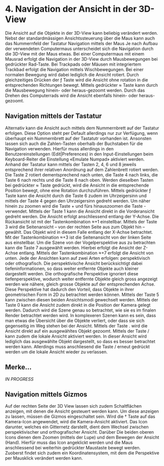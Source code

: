 <script src="jquery.sidenotes.min.js"></script>
# 4.	Navigation der Ansicht in der 3D-View
[^nonumber-sn]: This sidenote doesn't have a reference.


Die Ansicht auf die Objekte in der 3D-View kann beliebig verändert werden. Nebst der standardmässigen Ansichtssteuerung über die Maus kann auch das Nummernfeld der Tastatur 
Navigation mittels der Maus
Je nach Aufbau der verwendeten Computermaus unterscheidet sich die Navigation durch die 3D-View mit der Maus etwas. Bei einer Computermaus mit einem Mausrad erfolgt die Navigation in der 3D-View durch Mausbewegungen bei gedrückter Rad-Taste. Bei Trackpads oder Mäusen mit integriertem Trackbad erfolgt die Navigation mittels Wischbewegungen. Bei einer normalen Bewegung wird dabei lediglich die Ansicht rotiert. Durch gleichzeitiges Drücken der ƒ Taste wird die Ansicht ohne rotation in die entsprechenden Richtungen bewegt. Mittels gedrückter ≈ Taste kann durch die Mausbewegung hinein- oder heraus-gezoomt werden. Durch das Drehen des Computerrads wird die Ansicht ebenfalls hinein- oder heraus-gezoomt. 

## Navigation mittels der Tastatur
Alternativ kann die Ansicht auch mittels dem Nummernbrett auf der Tastatur erfolgen. Diese Option steht per Default allerdings nur zur Verfügung, wenn überhaupt ein Nummernbrett auf der Tastatutr vorhanden ist. Ansonsten lassen sich auch die Zahlen-Tasten oberhalb der Buchstaben für die Navigation verwenden. Hierfür muss allerdings in den Benutzereinstellungen (Edit|Preferences) in den Input-Einstellungen beim Keyboard-Reiter die Einstellung «Emulate Numpad» aktiviert werden.
Anhand der Tastatur kann mittels der Tasten 2, 4, 6 und 8 jeweils entsprechend ihrer relativen Anordnung auf dem Zahlenbrett rotiert werden. Die Taste 2 rotiert dementsprechend nach unten, die Taste 4 nach links, die Taste 6 nach rechts und die Taste 8 nach oben. Werden dieselben Tasten bei gedrückter ≈ Taste gedrückt, wird die Ansicht in die entsprechende Position bewegt, ohne eine Rotation durchzuführen. Mittels gedrückter ƒ Taste kann die Ansicht durch die Taste 6 zudem im Uhrzeigersinn und mittels der Taste 4 gegen den Uhrzeigersinn gedreht werden. Um näher hinein zu zoomen wird die Taste + und fürs hinauszoomen die Taste - verwendet.
Mittels der Taste 1 kann die Ansicht direkt in die Vorderansicht gedreht werden. Die Ansicht erfolgt anschliessend entlang der Y-Achse. Die Rückansicht ist mit der Tastenkombination ≈+1 einstellbar. Mittels der Taste 3 wird die Seitenansicht – von der rechten Seite aus zum Objekt hin – gewählt. Das Objekt wird in diesem Falle entlang der X-Achse betrachtet. Mit der Tastenkombination ≈+3 ist die Seitenansicht von der linken Seite aus einstellbar. Um die Szene von der Vogelperspektive aus zu betrachten kann die Taste 7 ausgewählt werden. Hierbei erfolgt die Ansicht der Z-Achse entlang. Mittels der Tastenkombination  ≈+7 erfolgt die Ansicht von unten. 
Jede der Ansichten kann auf zwei Arten erfolgen: perspektivisch oder othografisch. Die perspektivische Ansicht berücksichtigt dabei tiefeninformationen, so dass weiter entfernte Objekte auch kleiner dargestellt werden. Die orthografische Perspektive ignoriert diese tiefenperspektive, wodurch weiter entfernte Objekte gleich gross angezeigt werden wie nähere, gleich grosse Objekte auf der entsprechenden Achse. Diese Perspektive hat dadurch den Vorteil, dass Objekte in ihrer geometrischen Form in 2D zu betrachtet werden können. Mittels der Taste 5 kann zwischen diesen beiden Ansichtsmodi gewechselt werden. 
Mittels der Taste 0 kann die Ansicht zudem direkt in die Position der Kamera gelegt werden. Dadurch wird die Szene genau so betrachtet, wie sie es im finalen Render betrachtet werden wird. 
In komplexeren Szenen kann es sein, dass man etwas die Übersicht über die Objekte verliert, oder dass sie sich gegenseitig im Weg stehen bei der Ansicht. Mittels der Taste . wird die Ansicht direkt auf ein ausgewähltes Objekt gezoomt. Mittels der Taste / kann zudem die lokale Ansicht aktiviert werden. In dieser Ansicht wird lediglich das ausgewählte Objekt dargestellt, so dass es besser betrachtet werden kann. Allerdings muss anschliesend die Taste / erneut gedrückt werden um die lokale Ansicht wieder zu verlassen. 


## Merke…
_IN PROGRESS_ 


## Navigation mittels Gizmos
Auf der rechten Seite der 3D View lassen sich zudem Schaltflächen anzeigen, mit denen die Ansicht gesteuert werden kann. Um diese anzeigen zu lassen, müssen die Gizmos eingeschaltet sein. Wird die † Taste auf das Kamera-Icon angewendet, wird die Kamera-Ansicht aktiviert. Das Icon darunter, welches ein Gitternetz darstellt, dient dem Wechsel zwischen perspektivischer und orthografischer Ansicht. Darüber Die beiden oberen Icons dienen dem Zoomen (mittels der Lupe) und dem Bewegen der Ansicht (Hand). Hierfür muss das Icon angeklickt werden und die Maus anschliessend bei weiterhin gedrückter Maustaste bewegt werden. Zuoberst findet sich zudem ein Koordinatensystem, mit dem die Perspektive per Mausklick verändert werden kann. 
